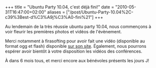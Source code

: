 +++
title = "Ubuntu Party 10.04, c&#39;est déjà fini!"
date = "2010-05-31T16:47:00+02:00"
aliases = ["/post/Ubuntu-Party-10.04%2C-c39%3Best-d%C3%A9j%C3%A0-fini%21"]
+++
    <p>Au lendemain de la très réussie ubuntu party 10.04, nous commençons à voir fleurir les premières photos et vidéos de l'évènement.</p>


<p>Merci notamment à firasofting pour avoir fait une vidéo (disponible au format ogg et flash) disponible <a href="http://www.firasofting.net/ubuntu-party-29-05-2010.html" hreflang="fr">sur son site</a>.
Également, nous pourrons espérer avoir bientôt à votre disposition les vidéos des conférences.</p>


<p>À dans 6 mois tous, et merci encore aux bénévoles présents les jours J!</p>